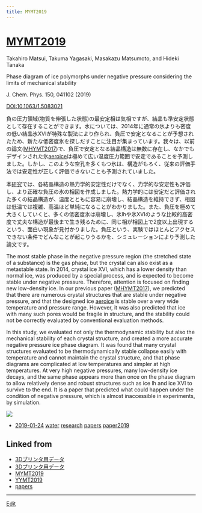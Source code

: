 ```yaml
---
title: MYMT2019
---
```

# [MYMT2019](/MYMT2019)

Takahiro Matsui,   Takuma Yagasaki,   Masakazu Matsumoto, and Hideki Tanaka

Phase diagram of ice polymorphs under negative pressure considering the limits of mechanical stability

J. Chem. Phys. 150, 041102 (2019)

[DOI:10.1063/1.5083021](https://doi.org/10.1063/1.5083021)



負の圧力領域(物質を伸張した状態)の最安定相は気相ですが、結晶も準安定状態として存在することができます。水については、2014年に通常の氷よりも密度の低い結晶氷XVIが特殊な製法により作られ、負圧で安定となることが予想されたため、新たな低密度氷を探しだすことに注目が集まっています。我々は、以前の論文([MHYMT2017](/MHYMT2017))で、負圧で安定となる結晶構造は無数に存在し、なかでもデザインされた氷[aeroice](/aeroice)は極めて広い温度圧力範囲で安定であることを予測しました。しかし、このような空孔を多くもつ氷は、構造がもろく、従来の評価手法では安定性が正しく評価できないことも予測されていました。

本[研究](/研究)では、各結晶構造の熱力学的安定性だけでなく、力学的な安定性も評価し、より正確な負圧の氷の相図を作成しました。熱力学的には安定だと評価された多くの結晶構造が、温度とともに容易に崩壊し、結晶構造を維持できず、相図は低温では複雑、高温ほど単純になることがわかりました。また、負圧を極めて大きくしていくと、多くの低密度氷は崩壊し、氷lhや氷XVIのような比較的高密度で丈夫な構造が最後まで生き残るために、同じ相が相図上で2度以上出現するという、面白い現象が見付かりました。負圧という、実験ではほとんどアクセスできない条件でどんなことが起こりうるかを、シミュレーションにより予測した論文です。



The most stable phase in the negative pressure region (the stretched state of a substance) is the gas phase, but the crystal can also exist as a metastable state. In 2014, crystal ice XVI, which has a lower density than normal ice, was produced by a special process, and is expected to become stable under negative pressure. Therefore, attention is focused on finding new low-density ice. In our previous paper ([MHYMT2017](/MHYMT2017)), we predicted that there are numerous crystal structures that are stable under negative pressure, and that the designed ice [aeroice](/aeroice) is stable over a very wide temperature and pressure range. However, it was also predicted that ice with many such pores would be fragile in structure, and the stability could not be correctly evaluated by conventional evaluation methods.

In this study, we evaluated not only the thermodynamic stability but also the mechanical stability of each crystal structure, and created a more accurate negative pressure ice phase diagram. It was found that many crystal structures evaluated to be thermodynamically stable collapse easily with temperature and cannot maintain the crystal structure, and that phase diagrams are complicated at low temperatures and simpler at high temperatures. At very high negative pressures, many low-density ice decays, and the same phase appears more than once on the phase diagram to allow relatively dense and robust structures such as ice lh and ice XVI to survive to the end. It is a paper that predicted what could happen under the condition of negative pressure, which is almost inaccessible in experiments, by simulation.





![](https://i.gyazo.com/0e1e9cdc38ca3c7a20095bd558b99d34.png)






* [2019-01-24](/2019-01-24) [water](/water) [research](/research) [papers](/papers) [paper2019](/paper2019)





## Linked from

* [3Dプリンタ用データ](/3Dプリンタ用データ)
* [3Dプリンタ用データ](/3Dプリンタ用データ)
* [MYMT2019](/MYMT2019)
* [YYMT2019](/YYMT2019)
* [papers](/papers)


----

[Edit](https://github.com/vitroid/vitroid.github.io/edit/master/MD/MYMT2019.md)

